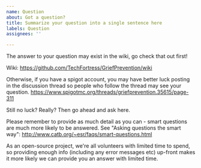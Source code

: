 ```yaml
---
name: Question
about: Got a question?
title: Summarize your question into a single sentence here
labels: Question
assignees: ''

---
```


The answer to your question may exist in the wiki, go check that out first! 

Wiki: https://github.com/TechFortress/GriefPrevention/wiki

Otherwise, if you have a spigot account, you may have better luck posting in the discussion thread so people who follow the thread may see your question. https://www.spigotmc.org/threads/griefprevention.35615/page-311

Still no luck? Really? Then go ahead and ask here.

Please remember to provide as much detail as you can - smart questions are
much more likely to be answered.  See "Asking questions the smart way":
http://www.catb.org/~esr/faqs/smart-questions.html

As an open-source project, we're all volunteers with limited time to spend,
so providing enough info (including any error messages etc) up-front makes
it more likely we can provide you an answer with limited time.




